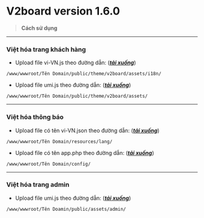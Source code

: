 # V2board version 1.6.0
> **Cách sử dụng**
---------------------------------------------------------------------------------  
###  Việt hóa trang khách hàng
 
- Upload file vi-VN.js theo đường dẫn:  ([***tải xuống***](https://raw.githubusercontent.com/DauDau432/V2board/main/vi-VN.js))

`/www/wwwroot/Tên Domain/public/theme/v2board/assets/i18n/`

- Upload file umi.js theo đường dẫn:  ([***tải xuống***](https://github.com/DauDau432/V2board/raw/main/client/umi.js))

`/www/wwwroot/Tên Domain/public/theme/v2board/assets/`

---------------------------------------------------------------------------------  
###  Việt hóa thông báo

- Upload file có tên vi-VN.json theo đường dẫn:  ([***tải xuống***](https://raw.githubusercontent.com/DauDau432/V2board/main/vi-VN.json))

`/www/wwwroot/Tên Domain/resources/lang/`

- Upload file có tên app.php theo đường dẫn:  ([***tải xuống***](https://raw.githubusercontent.com/DauDau432/V2board/main/app.php))

`/www/wwwroot/Tên Domain/config/`

---------------------------------------------------------------------------------  
### Việt hóa trang admin

- Upload file umi.js theo đường dẫn:  ([***tải xuống***](https://github.com/DauDau432/V2board/raw/main/admin/umi.js))

`/www/wwwroot/Tên Doamin/public/assets/admin/`
